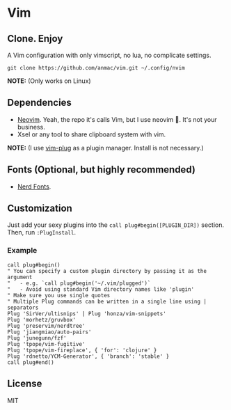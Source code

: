 # Vim

## Clone. Enjoy
A Vim configuration with only vimscript, no lua, no complicate settings.

```
git clone https://github.com/anmac/vim.git ~/.config/nvim
```

**NOTE:** (Only works on Linux)

## Dependencies
- [Neovim](https://github.com/neovim/neovim/wiki/Installing-Neovim). Yeah, the repo it's calls Vim, but I use neovim 🤡. It's not your business.
- Xsel or any tool to share clipboard system with vim.

**NOTE:** (I use [vim-plug](https://github.com/junegunn/vim-plug) as a plugin manager. Install is not necessary.)

## Fonts (Optional, but highly recommended)
- [Nerd Fonts](https://github.com/ryanoasis/nerd-fonts).

## Customization
Just add your sexy plugins into the `call plug#begin([PLUGIN_DIR])` section. Then, run `:PlugInstall`.

### Example

```vim
call plug#begin()
" You can specify a custom plugin directory by passing it as the argument
"   - e.g. `call plug#begin('~/.vim/plugged')`
"   - Avoid using standard Vim directory names like 'plugin'
" Make sure you use single quotes
" Multiple Plug commands can be written in a single line using | separators
Plug 'SirVer/ultisnips' | Plug 'honza/vim-snippets'
Plug 'morhetz/gruvbox'
Plug 'preservim/nerdtree'
Plug 'jiangmiao/auto-pairs'
Plug 'junegunn/fzf'
Plug 'tpope/vim-fugitive'
Plug 'tpope/vim-fireplace', { 'for': 'clojure' }
Plug 'rdnetto/YCM-Generator', { 'branch': 'stable' }
call plug#end()
```

## License

MIT

